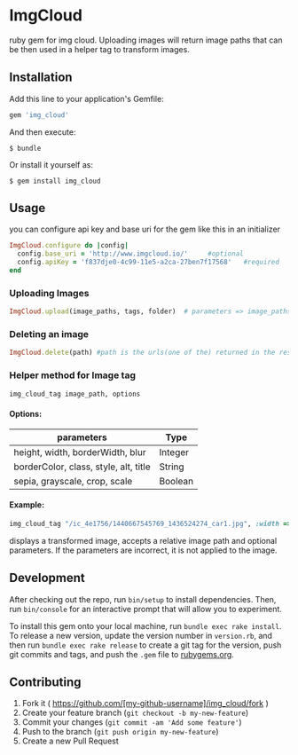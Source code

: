 # ImgCloud

ruby gem for img cloud. Uploading images will return image paths that can be then used in a helper tag to transform images.

## Installation

Add this line to your application's Gemfile:

```ruby
gem 'img_cloud'
```

And then execute:

    $ bundle

Or install it yourself as:

    $ gem install img_cloud

## Usage
you can configure api key and base uri for the gem like this in an initializer

```ruby
ImgCloud.configure do |config|
  config.base_uri = 'http://www.imgcloud.io/'     #optional
  config.apiKey = 'f837dje0-4c99-11e5-a2ca-27ben7f17568'   #required
end
```

### Uploading Images

```ruby
ImgCloud.upload(image_paths, tags, folder)  # parameters => image_paths(required, array of strings), tags (optional, comma separated string) & folder (optional, string)
```
### Deleting an image

```ruby
ImgCloud.delete(path) #path is the urls(one of the) returned in the response for upload
```
### Helper method for Image tag

```ruby
img_cloud_tag image_path, options
```

#### Options:

parameters                             | Type
---------------------------------------|------
height, width, borderWidth, blur       | Integer
borderColor, class, style, alt, title  | String
sepia, grayscale, crop, scale          | Boolean


#### Example:

```ruby
img_cloud_tag "/ic_4e1756/1440667545769_1436524274_car1.jpg", :width => 100, :height => 100, :sepia => true, :borderWidth => 5, :borderColor => 'red', :class => 'img_class', :style => "margin:10px"
```
displays a transformed image, accepts a relative image path and optional parameters.
If the parameters are incorrect, it is not applied to the image.

## Development

After checking out the repo, run `bin/setup` to install dependencies. Then, run `bin/console` for an interactive prompt that will allow you to experiment.

To install this gem onto your local machine, run `bundle exec rake install`. To release a new version, update the version number in `version.rb`, and then run `bundle exec rake release` to create a git tag for the version, push git commits and tags, and push the `.gem` file to [rubygems.org](https://rubygems.org).

## Contributing

1. Fork it ( https://github.com/[my-github-username]/img_cloud/fork )
2. Create your feature branch (`git checkout -b my-new-feature`)
3. Commit your changes (`git commit -am 'Add some feature'`)
4. Push to the branch (`git push origin my-new-feature`)
5. Create a new Pull Request
